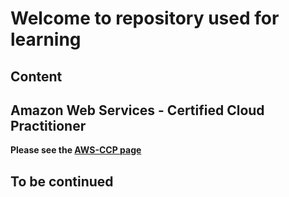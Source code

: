 # Welcome to repository used for learning
## Content

## Amazon Web Services - Certified Cloud Practitioner
**Please see the [AWS-CCP page](aws-ccp/README.md)**

## To be continued
